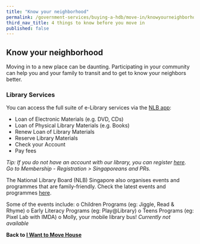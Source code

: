 ```yaml
---
title: "Know your neighborhood"
permalink: /government-services/buying-a-hdb/move-in/knowyourneighborhood/
third_nav_title: 4 things to know before you move in 
published: false
---
```


## Know your neighborhood 
Moving in to a new place can be daunting. Participating in your community can help you and your family to transit and to get to know your neighbors better.

### Library Services

You can access the full suite of e-Library services via the [NLB app](https://mobileapp.nlb.gov.sg/):
-	Loan of Electronic Materials (e.g. DVD, CDs) 
-	Loan of Physical Library Materials (e.g. Books)
-	Renew Loan of Library Materials 
-	Reserve Library Materials
-	Check your Account
-	Pay fees 

*Tip: If you do not have an account with our library, you can register [here](https://account.nlb.gov.sg/?type=register). Go to Membership - Registration > Singaporeans and PRs.*


The National Library Board (NLB) Singapore also organises events and programmes that are family-friendly. Check the latest events and programmes [here](https://www.nlb.gov.sg/golibrary2/c/30307529/). 

Some of the events include: 
o	Children Programs (eg: Jiggle, Read & Rhyme) 
o	Early Literacy Programs (eg: Play@Library) 
o	Teens Programs (eg: Pixel Lab with IMDA) 
o	Molly, your mobile library bus!  *Currently not available* 


**Back to [I Want to Move House](/government-services/move-house/overview/)**
